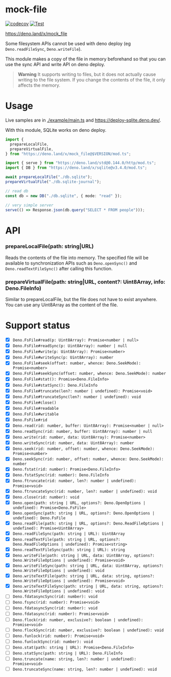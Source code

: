 # mock-file

[![codecov](https://codecov.io/gh/ayame113/mock-file/branch/main/graph/badge.svg?token=nAm49gNAw5)](https://codecov.io/gh/ayame113/mock-file)
[![Test](https://github.com/ayame113/mock-file/actions/workflows/test.yml/badge.svg)](https://github.com/ayame113/mock-file/actions/workflows/test.yml)

https://deno.land/x/mock_file

Some filesystem APIs cannot be used with deno deploy (eg `Deno.readFileSync`,
`Deno.writeFile`).

This module makes a copy of the file in memory beforehand so that you can use
the sync API and write API on deno deploy.

> **Warning** It supports writing to files, but it does not actually cause
> writing to the file system. If you change the contents of the file, it only
> affects the memory.

# Usage

Live samples are in [./example/main.ts](./example/main.ts) and
https://deploy-sqlite.deno.dev/.

With this module, SQLite works on deno deploy.

```ts
import {
  prepareLocalFile,
  prepareVirtualFile,
} from "https://deno.land/x/mock_file@$VERSION/mod.ts";

import { serve } from "https://deno.land/std@0.144.0/http/mod.ts";
import { DB } from "https://deno.land/x/sqlite@v3.4.0/mod.ts";

await prepareLocalFile("./db.sqlite");
prepareVirtualFile("./db.sqlite-journal");

// read db
const db = new DB("./db.sqlite", { mode: "read" });

// very simple server
serve(() => Response.json(db.query("SELECT * FROM people")));
```

# API

### prepareLocalFile(path: string|URL)

Reads the contents of the file into memory. The specified file will be available
to synchronization APIs such as `Deno.openSync()` and `Deno.readTextFileSync()`
after calling this function.

### prepareVirtualFile(path: string|URL, content?: Uint8Array, info: Deno.FileInfo)

Similar to prepareLocalFile, but the file does not have to exist anywhere. You
can use any Uint8Array as the content of the file.

# Support status

- [x] `Deno.FsFile#read(p: Uint8Array): Promise<number | null>`
- [x] `Deno.FsFile#readSync(p: Uint8Array): number | null`
- [x] `Deno.FsFile#write(p: Uint8Array): Promise<number>`
- [x] `Deno.FsFile#writeSync(p: Uint8Array): number`
- [x] `Deno.FsFile#seek(offset: number, whence: Deno.SeekMode): Promise<number>`
- [x] `Deno.FsFile#seekSync(offset: number, whence: Deno.SeekMode): number`
- [x] `Deno.FsFile#stat(): Promise<Deno.FileInfo>`
- [x] `Deno.FsFile#statSync(): Deno.FileInfo`
- [x] `Deno.FsFile#truncate(len?: number | undefined): Promise<void>`
- [x] `Deno.FsFile#truncateSync(len?: number | undefined): void`
- [x] `Deno.FsFile#close()`
- [x] `Deno.FsFile#readable`
- [x] `Deno.FsFile#writable`
- [x] `Deno.FsFile#rid`
- [x] `Deno.read(rid: number, buffer: Uint8Array): Promise<number | null>`
- [x] `Deno.readSync(rid: number, buffer: Uint8Array): number | null`
- [x] `Deno.write(rid: number, data: Uint8Array): Promise<number>`
- [x] `Deno.writeSync(rid: number, data: Uint8Array): number`
- [x] `Deno.seek(rid: number, offset: number, whence: Deno.SeekMode): Promise<number>`
- [x] `Deno.seekSync(rid: number, offset: number, whence: Deno.SeekMode): number`
- [x] `Deno.fstat(rid: number): Promise<Deno.FileInfo>`
- [x] `Deno.fstatSync(rid: number): Deno.FileInfo`
- [x] `Deno.ftruncate(rid: number, len?: number | undefined): Promise<void>`
- [x] `Deno.ftruncateSync(rid: number, len?: number | undefined): void`
- [x] `Deno.close(rid: number): void`
- [x] `Deno.open(path: string | URL, options?: Deno.OpenOptions | undefined): Promise<Deno.FsFile>`
- [x] `Deno.openSync(path: string | URL, options?: Deno.OpenOptions | undefined): Deno.FsFile`
- [x] `Deno.readFile(path: string | URL, options?: Deno.ReadFileOptions | undefined): Promise<Uint8Array>`
- [x] `Deno.readFileSync(path: string | URL): Uint8Array`
- [x] `Deno.readTextFile(path: string | URL, options?: Deno.ReadFileOptions | undefined): Promise<string>`
- [x] `Deno.readTextFileSync(path: string | URL): string`
- [x] `Deno.writeFile(path: string | URL, data: Uint8Array, options?: Deno.WriteFileOptions | undefined): Promise<void>`
- [x] `Deno.writeFileSync(path: string | URL, data: Uint8Array, options?: Deno.WriteFileOptions | undefined): void`
- [x] `Deno.writeTextFile(path: string | URL, data: string, options?: Deno.WriteFileOptions | undefined): Promise<void>`
- [x] `Deno.writeTextFileSync(path: string | URL, data: string, options?: Deno.WriteFileOptions | undefined): void`
- [ ] `Deno.fdatasyncSync(rid: number): void`
- [ ] `Deno.fsync(rid: number): Promise<void>`
- [ ] `Deno.fdatasyncSync(rid: number): void`
- [ ] `Deno.fdatasync(rid: number): Promise<void>`
- [ ] `Deno.flock(rid: number, exclusive?: boolean | undefined): Promise<void>`
- [ ] `Deno.flockSync(rid: number, exclusive?: boolean | undefined): void`
- [ ] `Deno.funlock(rid: number): Promise<void>`
- [ ] `Deno.funlockSync(rid: number): void`
- [ ] `Deno.stat(path: string | URL): Promise<Deno.FileInfo>`
- [ ] `Deno.statSync(path: string | URL): Deno.FileInfo`
- [ ] `Deno.truncate(name: string, len?: number | undefined): Promise<void>`
- [ ] `Deno.truncateSync(name: string, len?: number | undefined): void`
